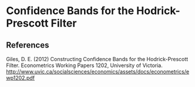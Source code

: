 # Confidence Bands for the Hodrick-Prescott Filter

## References
Giles, D. E. (2012) Constructing Confidence Bands for the Hodrick-Prescott Filter. Econometrics Working Papers 1202, University of Victoria. http://www.uvic.ca/socialsciences/economics/assets/docs/econometrics/ewp1202.pdf
